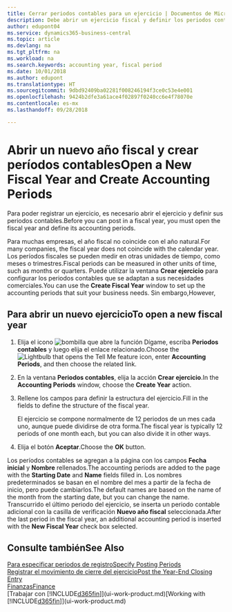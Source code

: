 ```yaml
---
title: Cerrar periodos contables para un ejercicio | Documentos de Microsoft
description: Debe abrir un ejercicio fiscal y definir los periodos contables para poder registrar un ejercicio.
author: edupont04
ms.service: dynamics365-business-central
ms.topic: article
ms.devlang: na
ms.tgt_pltfrm: na
ms.workload: na
ms.search.keywords: accounting year, fiscal period
ms.date: 10/01/2018
ms.author: edupont
ms.translationtype: HT
ms.sourcegitcommit: 9dbd92409ba02281f008246194f3ce0c53e4e001
ms.openlocfilehash: 9424b2dfe3a61ace4f02897f0240cc6e4f78070e
ms.contentlocale: es-mx
ms.lasthandoff: 09/28/2018

---
```

# <a name="open-a-new-fiscal-year-and-create-accounting-periods"></a><span data-ttu-id="82ec8-103">Abrir un nuevo año fiscal y crear períodos contables</span><span class="sxs-lookup"><span data-stu-id="82ec8-103">Open a New Fiscal Year and Create Accounting Periods</span></span>
<span data-ttu-id="82ec8-104">Para poder registrar un ejercicio, es necesario abrir el ejercicio y definir sus periodos contables.</span><span class="sxs-lookup"><span data-stu-id="82ec8-104">Before you can post in a fiscal year, you must open the fiscal year and define its accounting periods.</span></span>  

<span data-ttu-id="82ec8-105">Para muchas empresas, el año fiscal no coincide con el año natural.</span><span class="sxs-lookup"><span data-stu-id="82ec8-105">For many companies, the fiscal year does not coincide with the calendar year.</span></span> <span data-ttu-id="82ec8-106">Los períodos fiscales se pueden medir en otras unidades de tiempo, como meses o trimestres.</span><span class="sxs-lookup"><span data-stu-id="82ec8-106">Fiscal periods can be measured in other units of time, such as months or quarters.</span></span> <span data-ttu-id="82ec8-107">Puede utilizar la ventana **Crear ejercicio** para configurar los periodos contables que se adaptan a sus necesidades comerciales.</span><span class="sxs-lookup"><span data-stu-id="82ec8-107">You can use the **Create Fiscal Year** window to set up the accounting periods that suit your business needs.</span></span> <span data-ttu-id="82ec8-108">Sin embargo,</span><span class="sxs-lookup"><span data-stu-id="82ec8-108">However,</span></span>   

## <a name="to-open-a-new-fiscal-year"></a><span data-ttu-id="82ec8-109">Para abrir un nuevo ejercicio</span><span class="sxs-lookup"><span data-stu-id="82ec8-109">To open a new fiscal year</span></span>
1. <span data-ttu-id="82ec8-110">Elija el icono ![bombilla que abre la función Dígame](media/ui-search/search_small.png "Dígame que desea hacer"), escriba **Periodos contables** y luego elija el enlace relacionado.</span><span class="sxs-lookup"><span data-stu-id="82ec8-110">Choose the ![Lightbulb that opens the Tell Me feature](media/ui-search/search_small.png "Tell me what you want to do") icon, enter **Accounting Periods**, and then choose the related link.</span></span>
2. <span data-ttu-id="82ec8-111">En la ventana **Periodos contables**, elija la acción **Crear ejercicio**.</span><span class="sxs-lookup"><span data-stu-id="82ec8-111">In the **Accounting Periods** window, choose the **Create Year** action.</span></span>
3. <span data-ttu-id="82ec8-112">Rellene los campos para definir la estructura del ejercicio.</span><span class="sxs-lookup"><span data-stu-id="82ec8-112">Fill in the fields to define the structure of the fiscal year.</span></span>

    <span data-ttu-id="82ec8-113">El ejercicio se compone normalmente de 12 periodos de un mes cada uno, aunque puede dividirse de otra forma.</span><span class="sxs-lookup"><span data-stu-id="82ec8-113">The fiscal year is typically 12 periods of one month each, but you can also divide it in other ways.</span></span>
4. <span data-ttu-id="82ec8-114">Elija el botón **Aceptar**.</span><span class="sxs-lookup"><span data-stu-id="82ec8-114">Choose the **OK** button.</span></span>

<span data-ttu-id="82ec8-115">Los períodos contables se agregan a la página con los campos **Fecha inicial** y **Nombre** rellenados.</span><span class="sxs-lookup"><span data-stu-id="82ec8-115">The accounting periods are added to the page with the **Starting Date** and **Name** fields filled in.</span></span> <span data-ttu-id="82ec8-116">Los nombres predeterminados se basan en el nombre del mes a partir de la fecha de inicio, pero puede cambiarlos.</span><span class="sxs-lookup"><span data-stu-id="82ec8-116">The default names are based on the name of the month from the starting date, but you can change the name.</span></span> <span data-ttu-id="82ec8-117">Transcurrido el último periodo del ejercicio, se inserta un periodo contable adicional con la casilla de verificación **Nuevo año fiscal** seleccionada.</span><span class="sxs-lookup"><span data-stu-id="82ec8-117">After the last period in the fiscal year, an additional accounting period is inserted with the **New Fiscal Year** check box selected.</span></span>  


## <a name="see-also"></a><span data-ttu-id="82ec8-118">Consulte también</span><span class="sxs-lookup"><span data-stu-id="82ec8-118">See Also</span></span>
[<span data-ttu-id="82ec8-119">Para especificar periodos de registro</span><span class="sxs-lookup"><span data-stu-id="82ec8-119">Specify Posting Periods</span></span>](finance-how-specify-posting-periods.md)  
[<span data-ttu-id="82ec8-120">Registrar el movimiento de cierre del ejercicio</span><span class="sxs-lookup"><span data-stu-id="82ec8-120">Post the Year-End Closing Entry</span></span>](year-how-post-year-end-close-entry.md)  
[<span data-ttu-id="82ec8-121">Finanzas</span><span class="sxs-lookup"><span data-stu-id="82ec8-121">Finance</span></span>](finance.md)  
<span data-ttu-id="82ec8-122">[Trabajar con [!INCLUDE[d365fin](includes/d365fin_md.md)]](ui-work-product.md)</span><span class="sxs-lookup"><span data-stu-id="82ec8-122">[Working with [!INCLUDE[d365fin](includes/d365fin_md.md)]](ui-work-product.md)</span></span>

